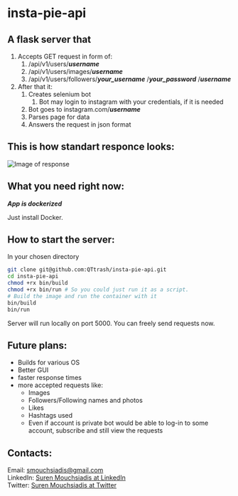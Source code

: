 # insta-pie-api

## A flask server that

1. Accepts GET request in form of:
    1.  /api/v1/users/__*username*__ 
    2.  /api/v1/users/images/__*username*__ 
    3.  /api/v1/users/followers/__*your_username*__ /__*your_password*__ /__*username*__ 
2. After that it: 
    1. Creates selenium bot
        1. Bot may login to instagram with your credentials, if it is needed
    2. Bot goes to instagram.com/__*username*__
    3. Parses page for data
    4. Answers the request in json format

## This is how standart responce looks:

![Image of response](https://i.imgur.com/Sbvh1SG.png) 

## What you need right now:
__*App is dockerized*__

Just install Docker.
## How to start the server: 

In your chosen directory
```bash
git clone git@github.com:QTtrash/insta-pie-api.git
cd insta-pie-api
chmod +rx bin/build
chmod +rx bin/run # So you could just run it as a script.
# Build the image and run the container with it
bin/build
bin/run
```
Server will run locally on port 5000. You can freely send requests now. 

## Future plans: 

* Builds for various OS 
* Better GUI
* faster response times
* more accepted requests like:
    * Images 
    * Followers/Following names and photos
    * Likes
    * Hashtags used
    * Even if account is private bot would be able to log-in to some account, subscribe and still view the requests

## Contacts: 

Email: smouchsiadis@gmail.com <br>
LinkedIn: [Suren Mouchsiadis at LinkedIn](https://www.linkedin.com/in/surenmouchsiadis/) <br>
Twitter: [Suren Mouchsiadis at Twitter](https://twitter.com/QTTrash_) <br>